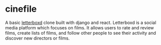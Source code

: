 # cinefile
A basic [letterboxd](https://letterboxd.com/) clone built with django and react. Letterboxd is a social media platform which focuses on films. It allows users to rate and review films, create lists of films, and follow other people to see their activity and discover new directors or films.
